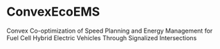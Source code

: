 # ConvexEcoEMS
Convex Co-optimization of Speed Planning and Energy Management for Fuel Cell Hybrid Electric Vehicles Through Signalized Intersections
